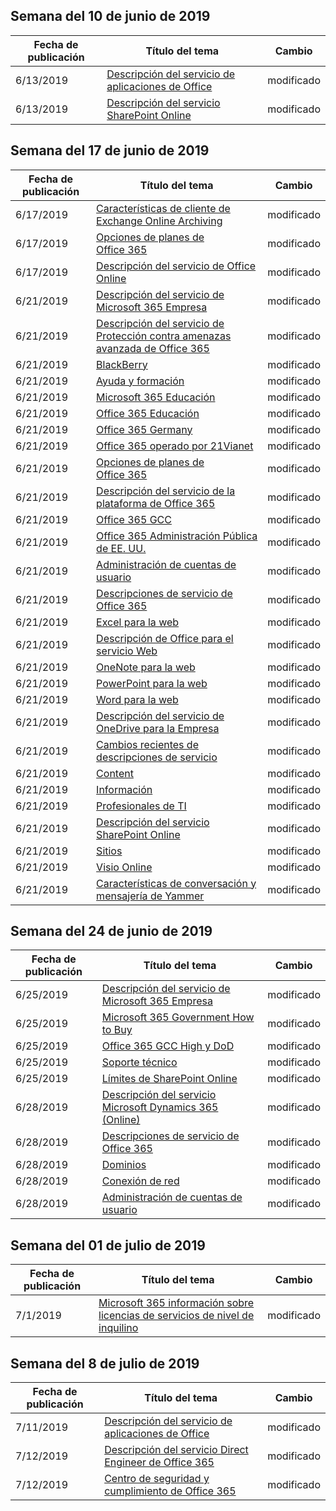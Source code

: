 <!-- This file is generated automatically each week. Changes made to this file will be overwritten.-->




## <a name="week-of-june-10-2019"></a>Semana del 10 de junio de 2019


| Fecha de publicación |Título del tema | Cambio |
|------|------------|--------|
| 6/13/2019 | [Descripción del servicio de aplicaciones de Office](/Office365/ServiceDescriptions/office-applications-service-description/office-applications-service-description) | modificado |
| 6/13/2019 | [Descripción del servicio SharePoint Online](/Office365/ServiceDescriptions/sharepoint-online-service-description/sharepoint-online-service-description) | modificado |


## <a name="week-of-june-17-2019"></a>Semana del 17 de junio de 2019


| Fecha de publicación |Título del tema | Cambio |
|------|------------|--------|
| 6/17/2019 | [Características de cliente de Exchange Online Archiving](/Office365/ServiceDescriptions/exchange-online-archiving-service-description/client-features) | modificado |
| 6/17/2019 | [Opciones de planes de Office 365](/Office365/ServiceDescriptions/office-365-platform-service-description/office-365-plan-options) | modificado |
| 6/17/2019 | [Descripción del servicio de Office Online](/Office365/ServiceDescriptions/office-online-service-description/office-online-service-description) | modificado |
| 6/21/2019 | [Descripción del servicio de Microsoft 365 Empresa](/Office365/ServiceDescriptions/microsoft-365-business-service-description) | modificado |
| 6/21/2019 | [Descripción del servicio de Protección contra amenazas avanzada de Office 365](/Office365/ServiceDescriptions/office-365-advanced-threat-protection-service-description) | modificado |
| 6/21/2019 | [BlackBerry](/Office365/ServiceDescriptions/office-365-platform-service-description/blackberry) | modificado |
| 6/21/2019 | [Ayuda y formación](/Office365/ServiceDescriptions/office-365-platform-service-description/help-and-training) | modificado |
| 6/21/2019 | [Microsoft 365 Educación](/Office365/ServiceDescriptions/office-365-platform-service-description/microsoft-365-education) | modificado |
| 6/21/2019 | [Office 365 Educación](/Office365/ServiceDescriptions/office-365-platform-service-description/office-365-education) | modificado |
| 6/21/2019 | [Office 365 Germany](/Office365/ServiceDescriptions/office-365-platform-service-description/office-365-germany) | modificado |
| 6/21/2019 | [Office 365 operado por 21Vianet](/Office365/ServiceDescriptions/office-365-platform-service-description/office-365-operated-by-21vianet) | modificado |
| 6/21/2019 | [Opciones de planes de Office 365](/Office365/ServiceDescriptions/office-365-platform-service-description/office-365-plan-options) | modificado |
| 6/21/2019 | [Descripción del servicio de la plataforma de Office 365](/Office365/ServiceDescriptions/office-365-platform-service-description/office-365-platform-service-description) | modificado |
| 6/21/2019 | [Office 365 GCC](/Office365/ServiceDescriptions/office-365-platform-service-description/office-365-us-government/gcc) | modificado |
| 6/21/2019 | [Office 365 Administración Pública de EE. UU.](/Office365/ServiceDescriptions/office-365-platform-service-description/office-365-us-government/office-365-us-government) | modificado |
| 6/21/2019 | [Administración de cuentas de usuario](/Office365/ServiceDescriptions/office-365-platform-service-description/user-account-management) | modificado |
| 6/21/2019 | [Descripciones de servicio de Office 365 ](/Office365/ServiceDescriptions/office-365-service-descriptions-technet-library) | modificado |
| 6/21/2019 | [Excel para la web](/Office365/ServiceDescriptions/office-online-service-description/excel-online) | modificado |
| 6/21/2019 | [Descripción de Office para el servicio Web](/Office365/ServiceDescriptions/office-online-service-description/office-online-service-description) | modificado |
| 6/21/2019 | [OneNote para la web](/Office365/ServiceDescriptions/office-online-service-description/onenote-online) | modificado |
| 6/21/2019 | [PowerPoint para la web](/Office365/ServiceDescriptions/office-online-service-description/powerpoint-online) | modificado |
| 6/21/2019 | [Word para la web](/Office365/ServiceDescriptions/office-online-service-description/word-online) | modificado |
| 6/21/2019 | [Descripción del servicio de OneDrive para la Empresa](/Office365/ServiceDescriptions/onedrive-for-business-service-description) | modificado |
| 6/21/2019 | [Cambios recientes de descripciones de servicio](/Office365/ServiceDescriptions/recent-service-descriptions-changes) | modificado |
| 6/21/2019 | [Content](/Office365/ServiceDescriptions/sharepoint-online-service-description/content) | modificado |
| 6/21/2019 | [Información](/Office365/ServiceDescriptions/sharepoint-online-service-description/insights) | modificado |
| 6/21/2019 | [Profesionales de TI](/Office365/ServiceDescriptions/sharepoint-online-service-description/it-professional) | modificado |
| 6/21/2019 | [Descripción del servicio SharePoint Online](/Office365/ServiceDescriptions/sharepoint-online-service-description/sharepoint-online-service-description) | modificado |
| 6/21/2019 | [Sitios](/Office365/ServiceDescriptions/sharepoint-online-service-description/sites-servicedesc) | modificado |
| 6/21/2019 | [Visio Online](/Office365/ServiceDescriptions/visio-online-service-description/visio-online) | modificado |
| 6/21/2019 | [Características de conversación y mensajería de Yammer](/Office365/ServiceDescriptions/yammer-service-description/message-and-conversation-features-in-yammer) | modificado |


## <a name="week-of-june-24-2019"></a>Semana del 24 de junio de 2019


| Fecha de publicación |Título del tema | Cambio |
|------|------------|--------|
| 6/25/2019 | [Descripción del servicio de Microsoft 365 Empresa](/Office365/ServiceDescriptions/microsoft-365-business-service-description) | modificado |
| 6/25/2019 | [Microsoft 365 Government How to Buy](/Office365/ServiceDescriptions/office-365-platform-service-description/office-365-us-government/microsoft-365-government-how-to-buy) | modificado |
| 6/25/2019 | [Office 365 GCC High y DoD](/Office365/ServiceDescriptions/office-365-platform-service-description/office-365-us-government/gcc-high-and-dod) | modificado |
| 6/25/2019 | [Soporte técnico](/Office365/ServiceDescriptions/office-365-platform-service-description/support) | modificado |
| 6/25/2019 | [Límites de SharePoint Online](/Office365/ServiceDescriptions/sharepoint-online-service-description/sharepoint-online-limits) | modificado |
| 6/28/2019 | [Descripción del servicio Microsoft Dynamics 365 (Online)](/Office365/ServiceDescriptions/microsoft-dynamics-365-online-service-description) | modificado |
| 6/28/2019 | [Descripciones de servicio de Office 365 ](/Office365/ServiceDescriptions/office-365-service-descriptions-technet-library) | modificado |
| 6/28/2019 | [Dominios](/Office365/ServiceDescriptions/office-365-platform-service-description/domains) | modificado |
| 6/28/2019 | [Conexión de red](/Office365/ServiceDescriptions/office-365-platform-service-description/networking) | modificado |
| 6/28/2019 | [Administración de cuentas de usuario](/Office365/ServiceDescriptions/office-365-platform-service-description/user-account-management) | modificado |


## <a name="week-of-july-01-2019"></a>Semana del 01 de julio de 2019


| Fecha de publicación |Título del tema | Cambio |
|------|------------|--------|
| 7/1/2019 | [Microsoft 365 información sobre licencias de servicios de nivel de inquilino](/Office365/ServiceDescriptions/microsoft-365-service-descriptions/microsoft-365-tenantlevel-services-licensing-guidance) | modificado |


## <a name="week-of-july-08-2019"></a>Semana del 8 de julio de 2019


| Fecha de publicación |Título del tema | Cambio |
|------|------------|--------|
| 7/11/2019 | [Descripción del servicio de aplicaciones de Office](/Office365/ServiceDescriptions/office-applications-service-description/office-applications-service-description) | modificado |
| 7/12/2019 | [Descripción del servicio Direct Engineer de Office 365](/Office365/ServiceDescriptions/office-365-engineering-direct-service-description) | modificado |
| 7/12/2019 | [Centro de seguridad y cumplimiento de Office 365](/Office365/ServiceDescriptions/office-365-platform-service-description/office-365-securitycompliance-center) | modificado |
